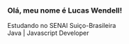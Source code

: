 ### Olá, meu nome é Lucas Wendell!

<p>Estudando no SENAI Suiço-Brasileira<br/>Java | Javascript Developer</p>
